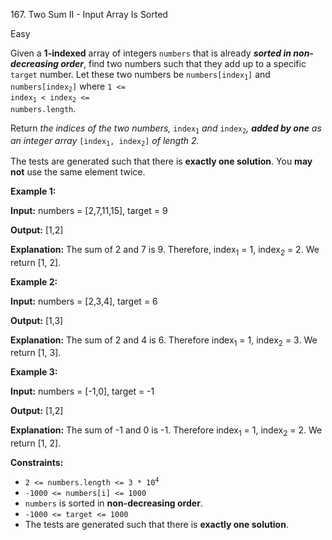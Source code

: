 167\. Two Sum II - Input Array Is Sorted

Easy

Given a **1-indexed** array of integers `numbers` that is already **_sorted in non-decreasing order_**, find two numbers such that they add up to a specific `target` number. Let these two numbers be <code>numbers[index<sub>1</sub>]</code> and <code>numbers[index<sub>2</sub>]</code> where <code>1 <= index<sub>1</sub> < index<sub>2</sub> <= numbers.length</code>.

Return _the indices of the two numbers,_ <code>index<sub>1</sub></code> _and_ <code>index<sub>2</sub></code>_, **added by one** as an integer array_ <code>[index<sub>1</sub>, index<sub>2</sub>]</code> _of length 2._

The tests are generated such that there is **exactly one solution**. You **may not** use the same element twice.

**Example 1:**

**Input:** numbers = [2,7,11,15], target = 9

**Output:** [1,2]

**Explanation:** The sum of 2 and 7 is 9. Therefore, index<sub>1</sub> = 1, index<sub>2</sub> = 2. We return [1, 2]. 

**Example 2:**

**Input:** numbers = [2,3,4], target = 6

**Output:** [1,3]

**Explanation:** The sum of 2 and 4 is 6. Therefore index<sub>1</sub> = 1, index<sub>2</sub> = 3. We return [1, 3]. 

**Example 3:**

**Input:** numbers = [\-1,0], target = -1

**Output:** [1,2]

**Explanation:** The sum of -1 and 0 is -1. Therefore index<sub>1</sub> = 1, index<sub>2</sub> = 2. We return [1, 2]. 

**Constraints:**

*   <code>2 <= numbers.length <= 3 * 10<sup>4</sup></code>
*   `-1000 <= numbers[i] <= 1000`
*   `numbers` is sorted in **non-decreasing order**.
*   `-1000 <= target <= 1000`
*   The tests are generated such that there is **exactly one solution**.
